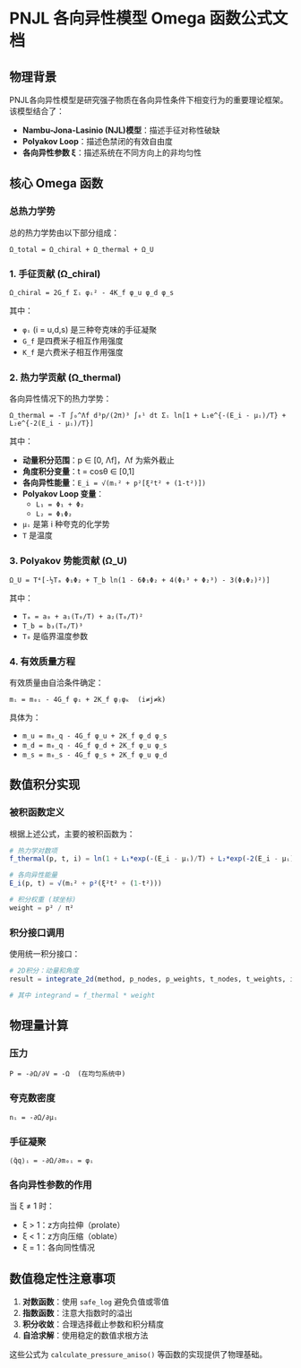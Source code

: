 # PNJL 各向异性模型 Omega 函数公式文档

## 物理背景

PNJL各向异性模型是研究强子物质在各向异性条件下相变行为的重要理论框架。该模型结合了：
- **Nambu-Jona-Lasinio (NJL)模型**：描述手征对称性破缺
- **Polyakov Loop**：描述色禁闭的有效自由度
- **各向异性参数 ξ**：描述系统在不同方向上的非均匀性

## 核心 Omega 函数

### 总热力学势

总的热力学势由以下部分组成：

```
Ω_total = Ω_chiral + Ω_thermal + Ω_U
```

### 1. 手征贡献 (Ω_chiral)

```
Ω_chiral = 2G_f Σᵢ φᵢ² - 4K_f φ_u φ_d φ_s
```

其中：
- `φᵢ` (i = u,d,s) 是三种夸克味的手征凝聚
- `G_f` 是四费米子相互作用强度
- `K_f` 是六费米子相互作用强度

### 2. 热力学贡献 (Ω_thermal)

各向异性情况下的热力学势：

```
Ω_thermal = -T ∫₀^Λf d³p/(2π)³ ∫₀¹ dt Σᵢ ln[1 + L₁e^{-(E_i - μᵢ)/T} + L₂e^{-2(E_i - μᵢ)/T}]
```

其中：
- **动量积分范围**：p ∈ [0, Λf]，Λf 为紫外截止
- **角度积分变量**：t = cosθ ∈ [0,1]
- **各向异性能量**：`E_i = √(mᵢ² + p²[ξ²t² + (1-t²)])`
- **Polyakov Loop 变量**：
  - `L₁ = Φ₁ + Φ₂`
  - `L₂ = Φ₁Φ₂`
- `μᵢ` 是第 i 种夸克的化学势
- `T` 是温度

### 3. Polyakov 势能贡献 (Ω_U)

```
Ω_U = T⁴[-½Tₐ Φ₁Φ₂ + T_b ln(1 - 6Φ₁Φ₂ + 4(Φ₁³ + Φ₂³) - 3(Φ₁Φ₂)²)]
```

其中：
- `Tₐ = a₀ + a₁(T₀/T) + a₂(T₀/T)²`
- `T_b = b₃(T₀/T)³`
- `T₀` 是临界温度参数

### 4. 有效质量方程

有效质量由自洽条件确定：

```
mᵢ = m₀ᵢ - 4G_f φᵢ + 2K_f φⱼφₖ  (i≠j≠k)
```

具体为：
- `m_u = m₀_q - 4G_f φ_u + 2K_f φ_d φ_s`
- `m_d = m₀_q - 4G_f φ_d + 2K_f φ_u φ_s`  
- `m_s = m₀_s - 4G_f φ_s + 2K_f φ_u φ_d`

## 数值积分实现

### 被积函数定义

根据上述公式，主要的被积函数为：

```julia
# 热力学对数项
f_thermal(p, t, i) = ln(1 + L₁*exp(-(E_i - μᵢ)/T) + L₂*exp(-2(E_i - μᵢ)/T))

# 各向异性能量
E_i(p, t) = √(mᵢ² + p²(ξ²t² + (1-t²)))

# 积分权重 (球坐标)
weight = p² / π²
```

### 积分接口调用

使用统一积分接口：

```julia
# 2D积分：动量和角度
result = integrate_2d(method, p_nodes, p_weights, t_nodes, t_weights, integrand)

# 其中 integrand = f_thermal * weight
```

## 物理量计算

### 压力

```
P = -∂Ω/∂V = -Ω  (在均匀系统中)
```

### 夸克数密度

```
nᵢ = -∂Ω/∂μᵢ
```

### 手征凝聚

```
⟨q̄q⟩ᵢ = -∂Ω/∂m₀ᵢ = φᵢ
```

### 各向异性参数的作用

当 ξ ≠ 1 时：
- ξ > 1：z方向拉伸（prolate）
- ξ < 1：z方向压缩（oblate）  
- ξ = 1：各向同性情况

## 数值稳定性注意事项

1. **对数函数**：使用 `safe_log` 避免负值或零值
2. **指数函数**：注意大指数时的溢出
3. **积分收敛**：合理选择截止参数和积分精度
4. **自洽求解**：使用稳定的数值求根方法

这些公式为 `calculate_pressure_aniso()` 等函数的实现提供了物理基础。
